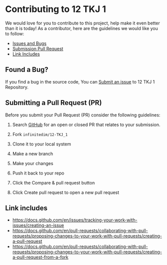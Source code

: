 # Contributing to 12 TKJ 1

We would love for you to contribute to this project, help make it even better than it is today!
As a contributor, here are the guidelines we would like you to follow:

 - [Issues and Bugs](#issue) 
 - [Submission Pull Request](#submit-pr)
 - [Link Includes](#link-includes)

## <a name="issue"></a> Found a Bug?

If you find a bug in the source code, You can <a href="https://github.com/infinitedim/12-TKJ_1/issues">Submit an issue</a> to 12 TKJ 1 Repository.

## <a name="submit-pr"></a> Submitting a Pull Request (PR)

Before you submit your Pull Request (PR) consider the following guidelines:

1. Search [GitHub](https://github.com/infinitedim/12-TKJ_1/pulls) for an open or closed PR that relates to your submission.

2. Fork `infinitedim/12-TKJ_1`
3. Clone it to your local system
4. Make a new branch
5. Make your changes
6. Push it back to your repo
7. Click the Compare & pull request button
8. Click Create pull request to open a new pull request

## <a name="link-includes"></a> Link includes
- https://docs.github.com/en/issues/tracking-your-work-with-issues/creating-an-issue
- https://docs.github.com/en/pull-requests/collaborating-with-pull-requests/proposing-changes-to-your-work-with-pull-requests/creating-a-pull-request
- https://docs.github.com/en/pull-requests/collaborating-with-pull-requests/proposing-changes-to-your-work-with-pull-requests/creating-a-pull-request-from-a-fork